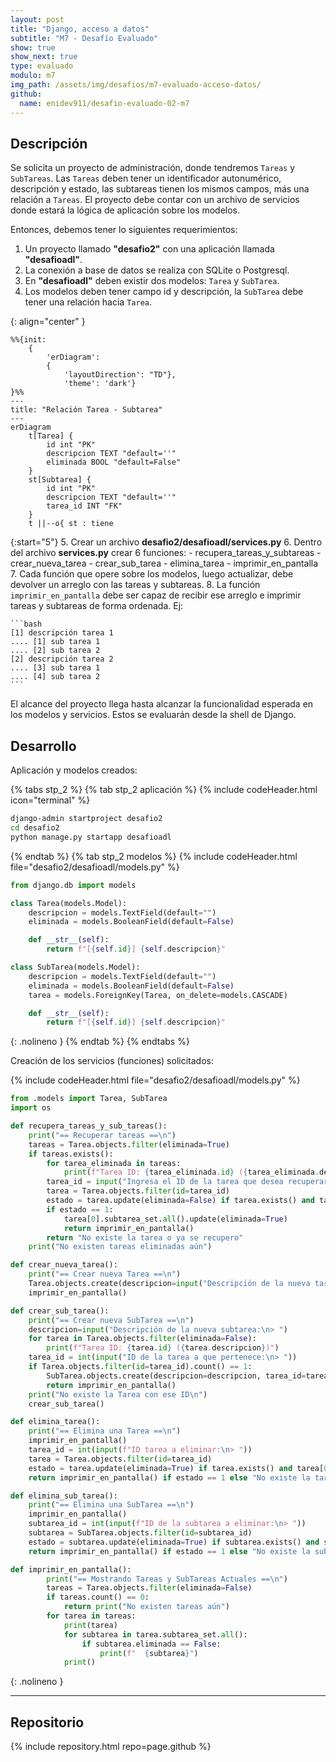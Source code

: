 ```yaml
---
layout: post
title: "Django, acceso a datos"
subtitle: "M7 - Desafío Evaluado"
show: true
show_next: true
type: evaluado
modulo: m7
img_path: /assets/img/desafios/m7-evaluado-acceso-datos/
github:
  name: enidev911/desafio-evaluado-02-m7
---
```


## Descripción

Se solicita un proyecto de administración, donde tendremos `Tareas` y `SubTareas`. Las `Tareas` deben tener un identificador autonumérico, descripción y estado, las subtareas tienen los mismos campos, más una relación a `Tareas`. El proyecto debe contar con un archivo de servicios donde estará la lógica de aplicación sobre los modelos.

Entonces, debemos tener lo siguientes requerimientos:

1. Un proyecto llamado **"desafio2"** con una aplicación llamada **"desafioadl"**.
2. La conexión a base de datos se realiza con SQLite o Postgresql.
3. En **"desafioadl"** deben existir dos modelos: `Tarea` y `SubTarea`.
4. Los modelos deben tener campo id y descripción, la `SubTarea` debe tener una relación hacia `Tarea`.

{: align="center" }
```mermaid
%%{init: 
	{ 
		'erDiagram': 
		{
			'layoutDirection': "TD"},
			'theme': 'dark'} 
}%%
---
title: "Relación Tarea - Subtarea"
---
erDiagram
    t[Tarea] {
    	id int "PK"
    	descripcion TEXT "default=''"
    	eliminada BOOL "default=False"
    }
    st[Subtarea] {
    	id int "PK"
    	descripcion TEXT "default=''"
    	tarea_id INT "FK"
    }
    t ||--o{ st : tiene
```

{:start="5"}
5. Crear un archivo **desafio2/desafioadl/services.py**
6. Dentro del archivo **services.py** crear 6 funciones:
	- recupera_tareas_y_subtareas
	- crear_nueva_tarea
	- crear_sub_tarea
	- elimina_tarea
	- imprimir_en_pantalla
7. Cada función que opere sobre los modelos, luego actualizar, debe devolver un arreglo con las tareas y subtareas.
8. La función `imprimir_en_pantalla` debe ser capaz de recibir ese arreglo e imprimir tareas y subtareas de forma ordenada. Ej:

	```bash
	[1] descripción tarea 1
	.... [1] sub tarea 1
	.... [2] sub tarea 2
	[2] descripción tarea 2
	.... [3] sub tarea 1
	.... [4] sub tarea 2
	```

El alcance del proyecto llega hasta alcanzar la funcionalidad esperada en los modelos y servicios. Estos se evaluarán desde la shell de Django.

## Desarrollo

Aplicación y modelos creados:

{% tabs stp_2 %}
{% tab stp_2 aplicación %}
{% include codeHeader.html icon="terminal" %}
```bash
django-admin startproject desafio2
cd desafio2
python manage.py startapp desafioadl
```
{% endtab %}
{% tab stp_2 modelos %}
{% include codeHeader.html file="desafio2/desafioadl/models.py" %}
```py
from django.db import models

class Tarea(models.Model):
	descripcion = models.TextField(default="")
	eliminada = models.BooleanField(default=False)

	def __str__(self):
		return f"[{self.id}] {self.descripcion}"

class SubTarea(models.Model):
	descripcion = models.TextField(default="")
	eliminada = models.BooleanField(default=False)
	tarea = models.ForeignKey(Tarea, on_delete=models.CASCADE)

	def __str__(self):
		return f"[{self.id}] {self.descripcion}"
```
{: .nolineno }
{% endtab %}
{% endtabs %}





Creación de los servicios (funciones) solicitados:

{% include codeHeader.html file="desafio2/desafioadl/models.py" %}
```py
from .models import Tarea, SubTarea
import os

def recupera_tareas_y_sub_tareas():
	print("== Recuperar tareas ==\n")
	tareas = Tarea.objects.filter(eliminada=True)
	if tareas.exists():
		for tarea_eliminada in tareas:
			print(f"Tarea ID: {tarea_eliminada.id} ({tarea_eliminada.descripcion})")
		tarea_id = input("Ingresa el ID de la tarea que desea recuperar:\n> ")
		tarea = Tarea.objects.filter(id=tarea_id)
		estado = tarea.update(eliminada=False) if tarea.exists() and tarea[0].eliminada == True else 0
		if estado == 1:
			tarea[0].subtarea_set.all().update(eliminada=True)
			return imprimir_en_pantalla()
		return "No existe la tarea o ya se recupero"
	print("No existen tareas eliminadas aún")

def crear_nueva_tarea():
	print("== Crear nueva Tarea ==\n")
	Tarea.objects.create(descripcion=input("Descripción de la nueva tarea:\n> "))
	imprimir_en_pantalla()

def crear_sub_tarea():
	print("== Crear nueva SubTarea ==\n")
	descripcion=input("Descripción de la nueva subtarea:\n> ")
	for tarea in Tarea.objects.filter(eliminada=False):
		print(f"Tarea ID: {tarea.id} ({tarea.descripcion})")
	tarea_id = int(input("ID de la tarea a que pertenece:\n> "))
	if Tarea.objects.filter(id=tarea_id).count() == 1:
		SubTarea.objects.create(descripcion=descripcion, tarea_id=tarea_id)
		return imprimir_en_pantalla()
	print("No existe la Tarea con ese ID\n")
	crear_sub_tarea()

def elimina_tarea():
	print("== Elimina una Tarea ==\n")
	imprimir_en_pantalla()
	tarea_id = int(input(f"ID tarea a eliminar:\n> "))
	tarea = Tarea.objects.filter(id=tarea_id)
	estado = tarea.update(eliminada=True) if tarea.exists() and tarea[0].eliminada == False else 0
	return imprimir_en_pantalla() if estado == 1 else "No existe la tarea o ya esta eliminada"

def elimina_sub_tarea():
	print("== Elimina una SubTarea ==\n")
	imprimir_en_pantalla()
	subtarea_id = int(input(f"ID de la subtarea a eliminar:\n> "))
	subtarea = SubTarea.objects.filter(id=subtarea_id)
	estado = subtarea.update(eliminada=True) if subtarea.exists() and subtarea[0].eliminada == False else 0
	return imprimir_en_pantalla() if estado == 1 else "No existe la subtarea o ya esta eliminada"

def imprimir_en_pantalla():
		print("== Mostrando Tareas y SubTareas Actuales ==\n")
		tareas = Tarea.objects.filter(eliminada=False)
		if tareas.count() == 0:
			return print("No existen tareas aún")
		for tarea in tareas:
			print(tarea)
			for subtarea in tarea.subtarea_set.all():
				if subtarea.eliminada == False:
					print(f"  {subtarea}")
			print()
```
{: .nolineno }

---

## Repositorio

{% include repository.html repo=page.github %}


